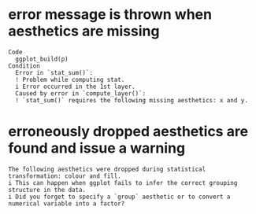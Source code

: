 # error message is thrown when aesthetics are missing

    Code
      ggplot_build(p)
    Condition
      Error in `stat_sum()`:
      ! Problem while computing stat.
      i Error occurred in the 1st layer.
      Caused by error in `compute_layer()`:
      ! `stat_sum()` requires the following missing aesthetics: x and y.

# erroneously dropped aesthetics are found and issue a warning

    The following aesthetics were dropped during statistical transformation: colour and fill.
    i This can happen when ggplot fails to infer the correct grouping structure in the data.
    i Did you forget to specify a `group` aesthetic or to convert a numerical variable into a factor?

